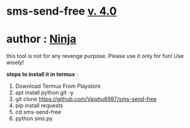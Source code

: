 # sms-send-free [v. 4.0](https://github.com/Vaishu8987/sms-send-free)
# author : [Ninja ](https://github.com/Vaishu8987)
this tool is not for any revenge purpose. Please use it only for fun! Use wisely!

**steps to install it in termux** :
1. Download Termux From Playstore
2. apt install python git -y
3. git clone https://github.com/Vaishu8987/sms-send-free
4. pip install requests
5. cd sms-send-free
6. python sms.py

